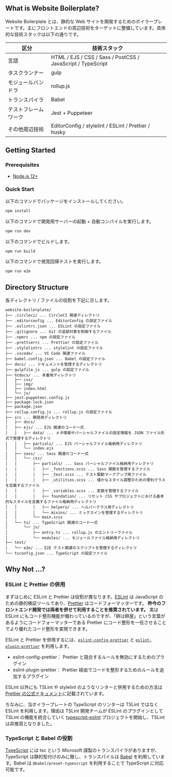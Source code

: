 ## What is Website Boilerplate?

Website Boilerplate とは、静的な Web サイトを開発するためのボイラープレートです。主にフロントエンドの周辺技術をターゲットに整備しています。具体的な技術スタックは以下の通りです。

| 区分 | 技術スタック |
| --- | --- |
| 言語 | HTML / EJS / CSS / Sass / PostCSS / JavaScript / TypeScript |
| タスクランナー | gulp |
| モジュールバンドラ | rollup.js |
| トランスパイラ | Babel |
| テストフレームワーク | Jest + Puppeteer |
| その他周辺技術 | EditorConfig / stylelint / ESLint / Prettier / husky |

## Getting Started

### Prerequisites

- [Node.js 12+](https://nodejs.org/en/)

### Quick Start

以下のコマンドでパッケージをインストールしてください。

```sh
npm install
```

以下のコマンドで開発用サーバーの起動 + 自動コンパイルを実行します。

```sh
npm run dev
```
以下のコマンドでビルドします。

```sh
npm run build
```
以下のコマンドで視覚回帰テストを実行します。

```sh
npm run e2e
```


## Directory Structure

各ディレクトリ / ファイルの役割を下記に示します。

```
website-boilerplate/
├── .circleci/ ... CircleCI 関連ディレクトリ
├── .editorconfig ... EditorConfig の設定ファイル
├── .eslintrc.json ... ESLint の設定ファイル
├── .gitignore ... Git の追跡対象を制御するファイル
├── .npmrc ... npm の設定ファイル
├── .prettierrc ... Prettier の設定ファイル
├── .stylelintrc ... stylelint の設定ファイル
├── .vscode/ ... VS Code 関連ファイル
├── babel.config.json ... Babel の設定ファイル
├── docs/ ... ドキュメントを管理するディレクトリ
├── gulpfile.js ... gulp の設定ファイル
├── htdocs/ ... 本番用ディレクトリ
│   ├── css/
│   ├── img/
│   ├── index.html
│   └── js/
├── jest-puppeteer.config.js
├── package-lock.json
├── package.json
├── rollup.config.js ... rollup.js の設定ファイル
├── src ... 開発用ディレクトリ
│   ├── docs/
│   ├── ejs/ ... EJS 関連のコード一式
│   │   ├── data/ ... メタ情報やパーシャルファイルの設定情報を JSON ファイル形式で管理するディレクトリ
│   │   ├── partials/ ... EJS パーシャルファイル格納用ディレクトリ
│   │   └── index.ejs
│   ├── sass/ ... Sass 関連のコード一式
│   │   └── css/
│   │       ├── partials/ ... Sass パーシャルファイル格納用ディレクトリ
│   │       │   ├── _functions.scss ... Sass 関数を管理するファイル
│   │       │   ├── _test.scss ... テスト駆動マークアップ用ファイル
│   │       │   ├── _utilities.scss ... 僅かなスタイル調整のための便利クラスを定義するファイル
│   │       │   ├── _variables.scss ... 変数を管理するファイル
│   │       │   ├── foundation/ ... リセット CSS やプロジェクトにおける基本的なスタイルを定義するファイル格納用ディレクトリ
│   │       │   ├── helpers/ ... ヘルパークラス用ディレクトリ
│   │       │   └── mixins/ ... ミックスインを管理するディレクトリ
│   │       └── main.scss
│   └── ts/ ... TypeScript 関連のコード一式
│       └── js/
│           ├── entry.ts ... rollup.js のエントリーファイル
│           └── modules/ ... モジュールファイル格納用ディレクトリ
├── test/
│   └── e2e/ ... E2E テスト関連のスクリプトを管理するディレクトリ
└── tsconfig.json ... TypeScript の設定ファイル
```

## Why Not ...?

### ESLint と Prettier の併用

まずはじめに ESLint と Prettier は役割が異なります。[ESLint](https://eslint.org/) は JavaScript のための静的検証ツールであり、[Prettier](https://prettier.io/) はコードフォーマッターです。 **昨今のフロントエンド開発では両者を併せて利用することを推奨されています。** 実は ESLint にもコード整形機能が備わっているのですが、「餅は餅屋」という言葉があるようにコードフォーマッターである Prettier にコード整形を一任させることでより優れたコード整形を実現できます。

ESLint と Prettier を併用するには、[`eslint-config-prettier`](https://github.com/prettier/eslint-config-prettier) と [`eslint-plugin-prettier`](https://github.com/prettier/eslint-plugin-prettier) を利用します。

- eslint-config-prettier： Prettier と競合するルールを無効にするためのプラグイン
- eslint-plugin-prettier： Prettier 経由でコードを整形するためのルールを追加するプラグイン

ESLint 以外にも TSLint や stylelint のようなリンターと併用するための方法は [Prettier の公式ドキュメント](https://prettier.io/docs/en/integrating-with-linters.html)に記載されています。

ちなみに、当ボイラープレートの TypeScript のリンターは TSLint ではなく ESLint を利用します。理由は TSLint 開発チームが ESLint のプラグインとして TSLint の機能を統合していく [typescript-eslint](https://github.com/typescript-eslint/typescript-eslint) プロジェクトを開始し、TSLint は非推奨となりました。

### TypeScript と Babel の役割

[TypeScript](https://www.typescriptlang.org/) には tsc という Microsoft 謹製のトランスパイラがありますが、TypeScript は静的型付けのみに徹し、トランスパイルは [Babel](https://babeljs.io/) を利用しています。Babel は `@babel/preset-typescript` を利用することで TypeScript に対応可能です。
